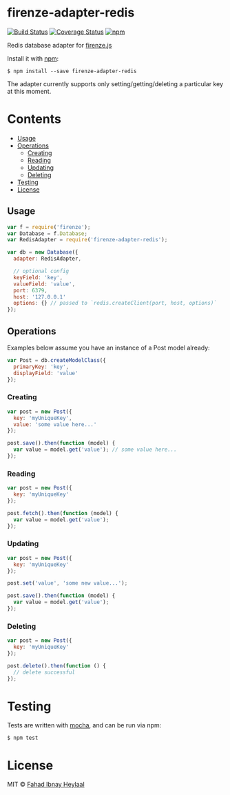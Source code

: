 # firenze-adapter-redis

[![Build Status](https://secure.travis-ci.org/fahad19/firenze-adapter-redis.png?branch=master)](http://travis-ci.org/fahad19/firenze-adapter-redis) [![Coverage Status](https://coveralls.io/repos/fahad19/firenze-adapter-redis/badge.svg?branch=master)](https://coveralls.io/r/fahad19/firenze-adapter-redis?branch=master) [![npm](https://img.shields.io/npm/v/firenze-adapter-redis.svg)](https://www.npmjs.com/package/firenze-adapter-redis)

Redis database adapter for [firenze.js](https://github.com/fahad19/firenze)

Install it with [npm](https://npmjs.com):

```
$ npm install --save firenze-adapter-redis
```

The adapter currently supports only setting/getting/deleting a particular key at this moment.

<!-- START doctoc generated TOC please keep comment here to allow auto update -->
<!-- DON'T EDIT THIS SECTION, INSTEAD RE-RUN doctoc TO UPDATE -->
# Contents

  - [Usage](#usage)
  - [Operations](#operations)
    - [Creating](#creating)
    - [Reading](#reading)
    - [Updating](#updating)
    - [Deleting](#deleting)
  - [Testing](#testing)
  - [License](#license)

<!-- END doctoc generated TOC please keep comment here to allow auto update -->

<!--docume:src/index.js-->
## Usage

```js
var f = require('firenze');
var Database = f.Database;
var RedisAdapter = require('firenze-adapter-redis');

var db = new Database({
  adapter: RedisAdapter,

  // optional config
  keyField: 'key',
  valueField: 'value',
  port: 6379,
  host: '127.0.0.1'
  options: {} // passed to `redis.createClient(port, host, options)`
});
```

## Operations

Examples below assume you have an instance of a Post model already:

```js
var Post = db.createModelClass({
  primaryKey: 'key',
  displayField: 'value'
});
```

### Creating

```js
var post = new Post({
  key: 'myUniqueKey',
  value: 'some value here...'
});

post.save().then(function (model) {
  var value = model.get('value'); // some value here...
});
```

### Reading

```js
var post = new Post({
  key: 'myUniqueKey'
});

post.fetch().then(function (model) {
  var value = model.get('value');
});
```

### Updating

```js
var post = new Post({
  key: 'myUniqueKey'
});

post.set('value', 'some new value...');

post.save().then(function (model) {
  var value = model.get('value');
});
```

### Deleting

```js
var post = new Post({
  key: 'myUniqueKey'
});

post.delete().then(function () {
  // delete successful
});
```

<!--/docume:src/index.js-->

# Testing

Tests are written with [mocha](http://mochajs.org/), and can be run via npm:

```
$ npm test
```

# License

MIT © [Fahad Ibnay Heylaal](http://fahad19.com)
